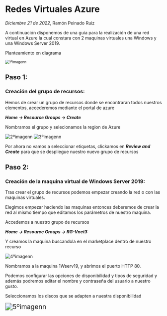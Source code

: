 # Redes Virtuales Azure
*Diciembre 21 de 2022*, Ramón Peinado Ruiz



A continuación disponemos de una guía para la realización de una red virtual en Azure la cual constara con 2 maquinas virtuales una Windows y una Windows Server 2019.

Planteamiento en diagrama

<img src="/img/1ºimagenn.png" alt="1ºimagenn" style="zoom: 80%;" />

## Paso 1:

### Creación del grupo de recursos:

Hemos de crear un grupo de recursos donde se encontraran todos nuestros elementos, accederemos mediante el portal de azure

***Home -> Resource Groups -> Create***

Nombramos el grupo y selecionamos la region de Azure

<img src="/img/2ºimagenn.png" alt="2ºimagenn"  />

<img src="/img/3ºimagenn.png" alt="3ºimagenn"  />

Por ahora no vamos a seleccionar etiquetas, clickamos en ***Review and Create*** para que se despliegue nuestro nuevo grupo de recursos

## Paso 2:

### Creación de la maquina virtual de Windows Server 2019:

Tras crear el grupo de recursos podemos empezar creando la red o con las maquinas virtuales.

Elegimos empezar haciendo las maquinas entonces deberemos de crear la red al mismo tiempo que editamos los parámetros de nuestro maquina.

Accedemos a nuestro grupo de recursos

***Home -> Resource Groups -> RG-Vnet3***

Y creamos la maquina buscandola en el marketplace dentro de nuestro recurso

<img src="/img/4ºimagenn.png" alt="4ºimagenn"  />

Nombramos a la maquina 1Wserv19, y abrimos el puerto HTTP 80.

Podemos configurar las opciones de disponibilidad y tipos de seguridad y además podremos editar el nombre y contraseña del usuario a nuestro gusto.

Seleccionamos los discos que se adapten a nuestra disponibilidad 

<img src="/img/5ºimagenn.png" alt="5ºimagenn" style="zoom:150%;" />
